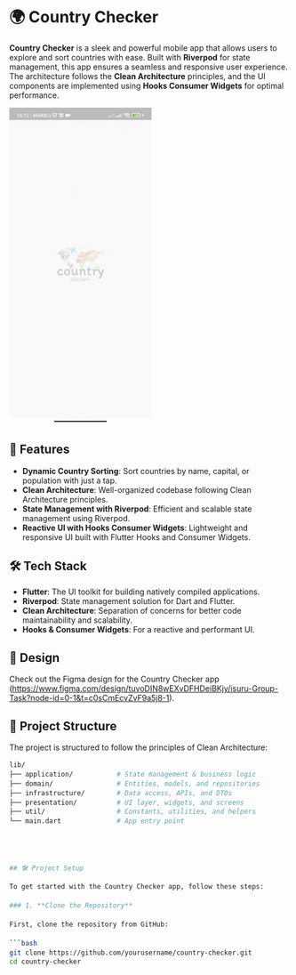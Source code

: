 
# 🌍 Country Checker

**Country Checker** is a sleek and powerful mobile app that allows users to explore and sort countries with ease. Built with **Riverpod** for state management, this app ensures a seamless and responsive user experience. The architecture follows the **Clean Architecture** principles, and the UI components are implemented using **Hooks Consumer Widgets** for optimal performance.

<img src ="https://github.com/shiran02/Country-Checker/blob/main/country-counter-app.gif" width ="256"/>

## 🚀 Features

- **Dynamic Country Sorting**: Sort countries by name, capital, or population with just a tap.
- **Clean Architecture**: Well-organized codebase following Clean Architecture principles.
- **State Management with Riverpod**: Efficient and scalable state management using Riverpod.
- **Reactive UI with Hooks Consumer Widgets**: Lightweight and responsive UI built with Flutter Hooks and Consumer Widgets.

## 🛠️ Tech Stack

- **Flutter**: The UI toolkit for building natively compiled applications.
- **Riverpod**: State management solution for Dart and Flutter.
- **Clean Architecture**: Separation of concerns for better code maintainability and scalability.
- **Hooks & Consumer Widgets**: For a reactive and performant UI.

## 🎨 Design

Check out the Figma design for the Country Checker app (https://www.figma.com/design/tuvoDIN8wEXvDFHDeiBKjy/isuru-Group-Task?node-id=0-1&t=c0sCmEcvZvF9a5j8-1).

## 📂 Project Structure

The project is structured to follow the principles of Clean Architecture:

```bash
lib/
├── application/           # State management & business logic
├── domain/                # Entities, models, and repositories
├── infrastructure/        # Data access, APIs, and DTOs
├── presentation/          # UI layer, widgets, and screens
├── util/                  # Constants, utilities, and helpers
└── main.dart              # App entry point




## 🛠️ Project Setup

To get started with the Country Checker app, follow these steps:

### 1. **Clone the Repository**

First, clone the repository from GitHub:

```bash
git clone https://github.com/yourusername/country-checker.git
cd country-checker






